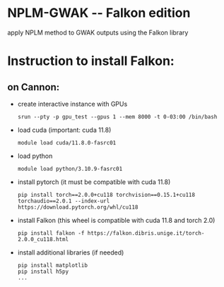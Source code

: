 # NPLM-GWAK -- Falkon edition
apply NPLM method to GWAK outputs using the Falkon library


# Instruction to install Falkon:
## on Cannon:
- create interactive instance with GPUs
  ```
  srun --pty -p gpu_test --gpus 1 --mem 8000 -t 0-03:00 /bin/bash
  ```
- load cuda (important: cuda 11.8)
  ```
  module load cuda/11.8.0-fasrc01
  ```
- load python
  ```
  module load python/3.10.9-fasrc01
  ```
- install pytorch (it must be compatible with cuda 11.8)
  ```
  pip install torch==2.0.0+cu118 torchvision==0.15.1+cu118 torchaudio==2.0.1 --index-url https://download.pytorch.org/whl/cu118
  ```
- install Falkon (this wheel is compatible with cuda 11.8 and torch 2.0)
  ```
  pip install falkon -f https://falkon.dibris.unige.it/torch-2.0.0_cu118.html
  ```
- install additional libraries (if needed)
  ```
  pip install matplotlib
  pip install h5py
  ...
  ```
